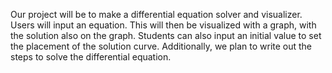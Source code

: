 Our project will be to make a differential equation solver and visualizer. Users will input an equation. This will then be visualized with a graph, with the solution also on the graph. Students can also input an initial value to set the placement of the solution curve. Additionally, we plan to write out the steps to solve the differential equation. 